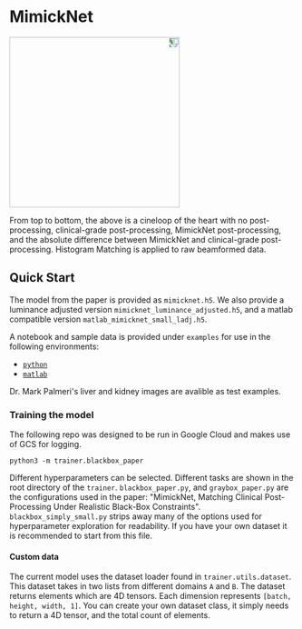 # MimickNet
<img src="./examples/cardiac_cineloop.gif" width="300" style="transform:rotate(90deg);">

From top to bottom, the above is a cineloop of the heart with no post-processing, clinical-grade post-processing, MimickNet post-processing, and the absolute difference between MimickNet and clinical-grade post-processing. Histogram Matching is applied to raw beamformed data.

## Quick Start
The model from the paper is provided as `mimicknet.h5`. We also provide a luminance adjusted version `mimicknet_luminance_adjusted.h5`, and a matlab compatible version `matlab_mimicknet_small_ladj.h5`.

A notebook and sample data is provided under `examples` for use in the following environments:
 - [`python`](https://github.com/Ouwen/MimickNet/blob/master/examples/python3_example.ipynb)
 - [`matlab`](https://github.com/Ouwen/MimickNet/blob/master/examples/matlab_example.m)
 
Dr. Mark Palmeri's liver and kidney images are avalible as test examples.

### Training the model
The following repo was designed to be run in Google Cloud and makes use of GCS for logging.
```
python3 -m trainer.blackbox_paper
```
Different hyperparameters can be selected. Different tasks are shown in the root directory of the `trainer`. `blackbox_paper.py`, and `graybox_paper.py` are the configurations used in the paper: "MimickNet, Matching Clinical Post-Processing Under Realistic Black-Box Constraints". `blackbox_simply_small.py` strips away many of the options used for hyperparameter exploration for readability. If you have your own dataset it is recommended to start from this file.

#### Custom data
The current model uses the dataset loader found in `trainer.utils.dataset`. This dataset takes in two lists from different domains `A` and `B`. The dataset returns elements which are 4D tensors. Each dimension represents `[batch, height, width, 1]`. You can create your own dataset class, it simply needs to return a 4D tensor, and the total count of elements.

